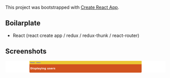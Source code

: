 This project was bootstrapped with [Create React App](https://github.com/facebook/create-react-app).

## Boilarplate

- React (react create app / redux / redux-thunk / react-router)

## Screenshots

![details](img/demo.png)
